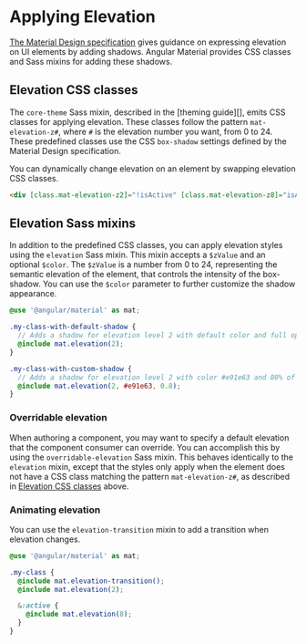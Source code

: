 # Applying Elevation

[The Material Design specification][material-elevation] gives guidance on expressing elevation on
UI elements by adding shadows. Angular Material provides CSS classes and Sass mixins for adding
these shadows.

[material-elevation]: https://material.io/design/environment/elevation.html

## Elevation CSS classes

The `core-theme` Sass mixin, described in the [theming guide][], emits CSS classes for applying
elevation. These classes follow the pattern `mat-elevation-z#`, where `#` is the elevation number
you want, from 0 to 24. These predefined classes use the CSS `box-shadow` settings defined by the
Material Design specification.

You can dynamically change elevation on an element by swapping elevation CSS classes.

```html
<div [class.mat-elevation-z2]="!isActive" [class.mat-elevation-z8]="isActive"></div>
```

<!-- example(elevation-overview) -->

[theming-guide]: https://material.angular.io/guide/theming#applying-a-theme-to-components

## Elevation Sass mixins

In addition to the predefined CSS classes, you can apply elevation styles using the `elevation`
Sass mixin. This mixin accepts a `$zValue` and an optional `$color`. The `$zValue` is a number from
0 to 24, representing the semantic elevation of the element, that controls the intensity of the
box-shadow. You can use the `$color` parameter to further customize the shadow appearance.

```scss
@use '@angular/material' as mat;

.my-class-with-default-shadow {
  // Adds a shadow for elevation level 2 with default color and full opacity:
  @include mat.elevation(2);
}

.my-class-with-custom-shadow {
  // Adds a shadow for elevation level 2 with color #e91e63 and 80% of the default opacity:
  @include mat.elevation(2, #e91e63, 0.8);
}
```

### Overridable elevation

When authoring a component, you may want to specify a default elevation that the component consumer
can override. You can accomplish this by using the `overridable-elevation` Sass mixin. This behaves
identically to the `elevation` mixin, except that the styles only apply when the element does not
have a CSS class matching the pattern `mat-elevation-z#`, as described in
[Elevation CSS classes](#elevation-css-classes) above.

### Animating elevation

You can use the `elevation-transition` mixin to add a transition when elevation changes.

```scss
@use '@angular/material' as mat;

.my-class {
  @include mat.elevation-transition();
  @include mat.elevation(2);

  &:active {
    @include mat.elevation(8);
  }
}
```
